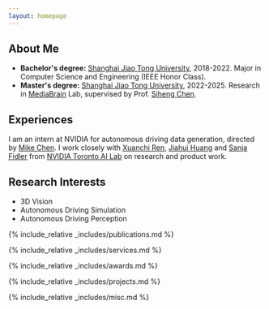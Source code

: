 ```yaml
---
layout: homepage
---
```


## About Me
- **Bachelor's degree:** [Shanghai Jiao Tong University](https://en.sjtu.edu.cn/), 2018-2022. Major in Computer Science and Engineering (IEEE Honor Class).
- **Master's degree:** [Shanghai Jiao Tong University](https://en.sjtu.edu.cn/), 2022-2025. Research in [MediaBrain](https://mediabrain.sjtu.edu.cn/) Lab, supervised by Prof. [Siheng Chen](https://siheng-chen.github.io/). 

## Experiences
I am an intern at NVIDIA for autonomous driving data generation, directed by [Mike Chen](https://www.linkedin.com/in/nvidia-mikechen/). I work closely with [Xuanchi Ren](https://xuanchiren.com/), [Jiahui Huang](https://huangjh-pub.github.io/) and [Sanja Fidler](https://www.cs.utoronto.ca/~fidler/) from [NVIDIA Toronto AI Lab](https://nv-tlabs.github.io/) on research and product work.

## Research Interests

- 3D Vision
- Autonomous Driving Simulation
- Autonomous Driving Perception

<!-- ## News

- **[Feb. 2020]** Our paper about incremental learning is accepted to CVPR 2020.
- **[Feb. 2020]** We will host the ACM Multimedia Asia 2020 conference in Singapore!
- **[Sept. 2019]** Our paper about few-shot learning is accepted to NeurIPS 2019.
- **[Mar. 2019]** Our paper about few-shot learning is accepted to CVPR 2019. -->

{% include_relative _includes/publications.md %}

{% include_relative _includes/services.md %}

{% include_relative _includes/awards.md %}

{% include_relative _includes/projects.md %}

{% include_relative _includes/misc.md %}

<br>
<script language="Javascript">
var date = new Date(document.lastModified);
document.write("Last modified: " + date.toLocaleDateString());
</script>
